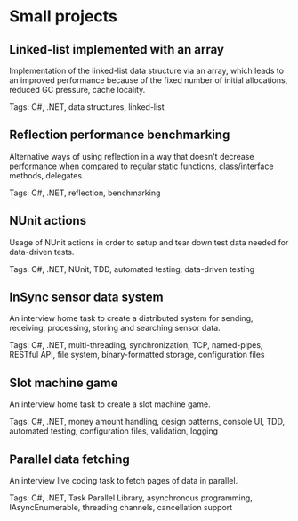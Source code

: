 # Small projects

## Linked-list implemented with an array

Implementation of the linked-list data structure via an array, which leads to an improved performance because of the fixed number of initial allocations, reduced GC pressure, cache locality.

Tags: C#, .NET, data structures, linked-list

## Reflection performance benchmarking

Alternative ways of using reflection in a way that doesn't decrease performance when compared to regular static functions, class/interface methods, delegates.

Tags: C#, .NET, reflection, benchmarking

## NUnit actions

Usage of NUnit actions in order to setup and tear down test data needed for data-driven tests.

Tags: C#, .NET, NUnit, TDD, automated testing, data-driven testing

## InSync sensor data system

An interview home task to create a distributed system for sending, receiving, processing, storing and searching sensor data. 

Tags: C#, .NET, multi-threading, synchronization, TCP, named-pipes, RESTful API, file system, binary-formatted storage, configuration files

## Slot machine game

An interview home task to create a slot machine game. 

Tags: C#, .NET, money amount handling, design patterns, console UI, TDD, automated testing, configuration files, validation, logging

## Parallel data fetching

An interview live coding task to fetch pages of data in parallel.

Tags: C#, .NET, Task Parallel Library, asynchronous programming, IAsyncEnumerable, threading channels, cancellation support
